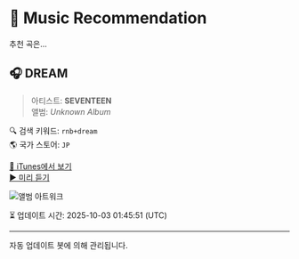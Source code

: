 
# 🎵 Music Recommendation

추천 곡은...

## 🎧 DREAM  
> 아티스트: **SEVENTEEN**  
> 앨범: _Unknown Album_  

🔍 검색 키워드: `rnb+dream`  
🌎 국가 스토어: `JP`

[🔗 iTunes에서 보기](https://music.apple.com/jp/music-video/dream/1652052237?uo=4)  
[▶️ 미리 듣기](https://video-ssl.itunes.apple.com/itunes-assets/Video122/v4/00/4b/2a/004b2ac4-8402-8d33-c2b8-82141a8af0fb/mzvf_6312713063347384860.1920w.h264lc.U.p.m4v)

![앨범 아트워크](https://is1-ssl.mzstatic.com/image/thumb/Video112/v4/cb/fe/2e/cbfe2ecd-ac0b-8672-95c0-490ad2f8f000/22UM1IM23415.crop.jpg/100x100bb.jpg)

⏳ 업데이트 시간: 2025-10-03 01:45:51 (UTC)

---
자동 업데이트 봇에 의해 관리됩니다.
